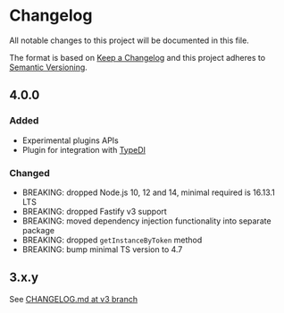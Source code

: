 # Changelog

All notable changes to this project will be documented in this file.

The format is based on [Keep a Changelog](https://keepachangelog.com/en/1.0.0/)
and this project adheres to [Semantic Versioning](https://semver.org/spec/v2.0.0.html).

## 4.0.0

### Added

- Experimental plugins APIs
- Plugin for integration with [TypeDI](https://npmjs.com/package/typedi)

### Changed

- BREAKING: dropped Node.js 10, 12 and 14, minimal required is 16.13.1 LTS
- BREAKING: dropped Fastify v3 support
- BREAKING: moved dependency injection functionality into separate package
- BREAKING: dropped `getInstanceByToken` method
- BREAKING: bump minimal TS version to 4.7

## 3.x.y

See [CHANGELOG.md at v3 branch](https://github.com/L2jLiga/fastify-decorators/blob/v3/CHANGELOG.md)
